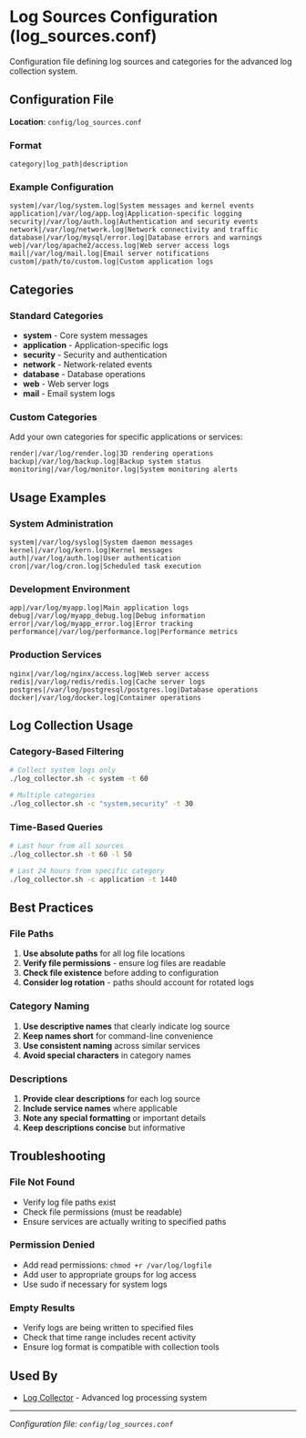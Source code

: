 # Log Sources Configuration (log_sources.conf)

Configuration file defining log sources and categories for the advanced log collection system.

## Configuration File

**Location**: `config/log_sources.conf`

### Format
```
category|log_path|description
```

### Example Configuration
```
system|/var/log/system.log|System messages and kernel events
application|/var/log/app.log|Application-specific logging
security|/var/log/auth.log|Authentication and security events
network|/var/log/network.log|Network connectivity and traffic
database|/var/log/mysql/error.log|Database errors and warnings
web|/var/log/apache2/access.log|Web server access logs
mail|/var/log/mail.log|Email server notifications
custom|/path/to/custom.log|Custom application logs
```

## Categories

### Standard Categories
- **system** - Core system messages
- **application** - Application-specific logs
- **security** - Security and authentication
- **network** - Network-related events
- **database** - Database operations
- **web** - Web server logs
- **mail** - Email system logs

### Custom Categories
Add your own categories for specific applications or services:
```
render|/var/log/render.log|3D rendering operations
backup|/var/log/backup.log|Backup system status
monitoring|/var/log/monitor.log|System monitoring alerts
```

## Usage Examples

### System Administration
```
system|/var/log/syslog|System daemon messages
kernel|/var/log/kern.log|Kernel messages
auth|/var/log/auth.log|User authentication
cron|/var/log/cron.log|Scheduled task execution
```

### Development Environment
```
app|/var/log/myapp.log|Main application logs
debug|/var/log/myapp_debug.log|Debug information
error|/var/log/myapp_error.log|Error tracking
performance|/var/log/performance.log|Performance metrics
```

### Production Services
```
nginx|/var/log/nginx/access.log|Web server access
redis|/var/log/redis/redis.log|Cache server logs
postgres|/var/log/postgresql/postgres.log|Database operations
docker|/var/log/docker.log|Container operations
```

## Log Collection Usage

### Category-Based Filtering
```bash
# Collect system logs only
./log_collector.sh -c system -t 60

# Multiple categories
./log_collector.sh -c "system,security" -t 30
```

### Time-Based Queries
```bash
# Last hour from all sources
./log_collector.sh -t 60 -l 50

# Last 24 hours from specific category
./log_collector.sh -c application -t 1440
```

## Best Practices

### File Paths
1. **Use absolute paths** for all log file locations
2. **Verify file permissions** - ensure log files are readable
3. **Check file existence** before adding to configuration
4. **Consider log rotation** - paths should account for rotated logs

### Category Naming
1. **Use descriptive names** that clearly indicate log source
2. **Keep names short** for command-line convenience
3. **Use consistent naming** across similar services
4. **Avoid special characters** in category names

### Descriptions
1. **Provide clear descriptions** for each log source
2. **Include service names** where applicable
3. **Note any special formatting** or important details
4. **Keep descriptions concise** but informative

## Troubleshooting

### File Not Found
- Verify log file paths exist
- Check file permissions (must be readable)
- Ensure services are actually writing to specified paths

### Permission Denied
- Add read permissions: `chmod +r /var/log/logfile`
- Add user to appropriate groups for log access
- Use sudo if necessary for system logs

### Empty Results
- Verify logs are being written to specified files
- Check that time range includes recent activity
- Ensure log format is compatible with collection tools

## Used By

- [Log Collector](../bash/system/log_collector.md) - Advanced log processing system

---

*Configuration file: `config/log_sources.conf`*